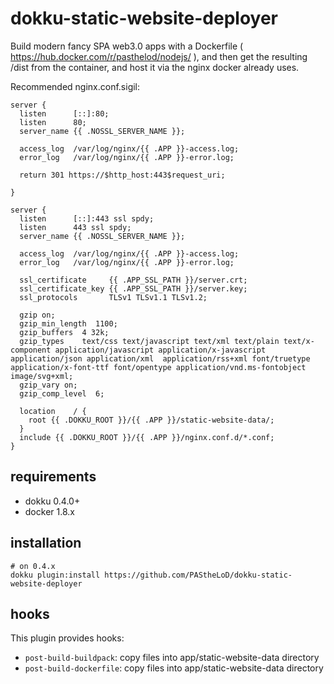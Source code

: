 # dokku-static-website-deployer

Build modern fancy SPA web3.0 apps with a Dockerfile ( https://hub.docker.com/r/pasthelod/nodejs/ ), and then get the resulting /dist from the container, and host it via the nginx docker already uses.

Recommended nginx.conf.sigil:

```
server {
  listen      [::]:80;
  listen      80;
  server_name {{ .NOSSL_SERVER_NAME }};

  access_log  /var/log/nginx/{{ .APP }}-access.log;
  error_log   /var/log/nginx/{{ .APP }}-error.log;

  return 301 https://$http_host:443$request_uri;
  
}

server {
  listen      [::]:443 ssl spdy;
  listen      443 ssl spdy;
  server_name {{ .NOSSL_SERVER_NAME }};

  access_log  /var/log/nginx/{{ .APP }}-access.log;
  error_log   /var/log/nginx/{{ .APP }}-error.log;

  ssl_certificate     {{ .APP_SSL_PATH }}/server.crt;
  ssl_certificate_key {{ .APP_SSL_PATH }}/server.key;
  ssl_protocols       TLSv1 TLSv1.1 TLSv1.2;

  gzip on;
  gzip_min_length  1100;
  gzip_buffers  4 32k;
  gzip_types    text/css text/javascript text/xml text/plain text/x-component application/javascript application/x-javascript application/json application/xml  application/rss+xml font/truetype application/x-font-ttf font/opentype application/vnd.ms-fontobject image/svg+xml;
  gzip_vary on;
  gzip_comp_level  6;

  location    / {
	root {{ .DOKKU_ROOT }}/{{ .APP }}/static-website-data/;
  }
  include {{ .DOKKU_ROOT }}/{{ .APP }}/nginx.conf.d/*.conf;
}
```

## requirements

- dokku 0.4.0+
- docker 1.8.x

## installation

```shell
# on 0.4.x
dokku plugin:install https://github.com/PAStheLoD/dokku-static-website-deployer
```

## hooks

This plugin provides hooks:

* `post-build-buildpack`: copy files into app/static-website-data directory
* `post-build-dockerfile`: copy files into app/static-website-data directory
